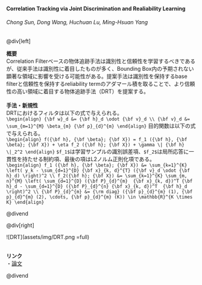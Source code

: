 #### Correlation Tracking via Joint Discrimination and Realiability Learning
###### Chong Sun, Dong Wang, Huchuan Lu, Ming-Hsuan Yang

@div[left]

__概要__<br>
Correlation Filterベースの物体追跡手法は識別性と信頼性を学習するべきであるが、従来手法は識別性に着目したものが多く、Bounding Box内の予期されない顕著な領域に影響を受ける可能性がある。提案手法は識別性を保持するbase filterと信頼性を保持するreliability termのアダマール積を取ることで、より信頼性の高い領域に着目する物体追跡手法（DRT）を提案する。<br>
<br>
__手法・新規性__<br>
DRTにおけるフィルタは以下の式で与えられる。<br>
`\begin{align} {\bf w}_d &= {\bf h}_d \odot {\bf v}_d \\ {\bf v}_d &= \sum_{m=1}^{M} \beta_{m} {\bf p}_{d}^{m} \end{align}`
目的関数は以下の式で与えられる。<br>
`\begin{align} f({\bf h}, {\bf \beta}; {\bf X}) = f_1 ({\bf h}, {\bf \beta}; {\bf X}) + \eta f_2 ({\bf h}; {\bf X}) + \gamma \| {\bf h} \|_2^2 \end{align}`
`$f_1$`は学習サンプルの識別誤差項、`$f_2$`は局所応答に一貫性を持たせる制約項、最後の項はL2ノルム正則化項である。<br>
`\begin{align} f_1 ({\bf h}, {\bf \beta}; {\bf X}) &= \sum_{k=1}^{K} \left( y_k - \sum_{d=1}^{D} {\bf x}_{k, d}^{T} ({\bf v}_d \odot {\bf h}_d) \right)^2 \\ f_2({\bf h}; {\bf X}) &= \sum_{k=1}^{K} \sum_{m, n}^{M} \left( \sum_{d=1}^{D} ({\bf P}_{d}^{m}  {\bf x}_{k, d})^T {\bf h}_d - \sum_{d=1}^{D} ({\bf P}_{d}^{n} {\bf x}_{k, d})^T  {\bf h}_d \right)^2 \\ {\bf P}_{d}^{m} &= {\rm diag} ({\bf p}_{d}^{m} (1), {\bf p}_{d}^{m} (2), \cdots, {\bf p}_{d}^{m} (K)) \in \mathbb{R}^{K \times K} \end{align}`

@divend

@div[right]

![DRT](assets/img/DRT.png =full)<br>
<br>

__リンク__<br>
・[論文](https://arxiv.org/pdf/1804.08965.pdf)<br>

@divend